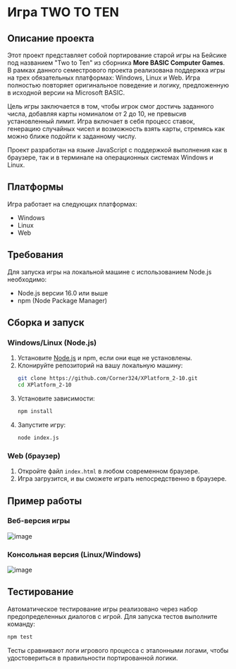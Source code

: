 # Игра TWO TO TEN

## Описание проекта

Этот проект представляет собой портирование старой игры на Бейсике под названием "Two to Ten" из сборника **More BASIC Computer Games**. В рамках данного семестрового проекта реализована поддержка игры на трех обязательных платформах: Windows, Linux и Web. Игра полностью повторяет оригинальное поведение и логику, предложенную в исходной версии на Microsoft BASIC.

Цель игры заключается в том, чтобы игрок смог достичь заданного числа, добавляя карты номиналом от 2 до 10, не превысив установленный лимит. Игра включает в себя процесс ставок, генерацию случайных чисел и возможность взять карты, стремясь как можно ближе подойти к заданному числу.

Проект разработан на языке JavaScript с поддержкой выполнения как в браузере, так и в терминале на операционных системах Windows и Linux.

## Платформы

Игра работает на следующих платформах:
- Windows
- Linux
- Web

## Требования

Для запуска игры на локальной машине с использованием Node.js необходимо:
- Node.js версии 16.0 или выше
- npm (Node Package Manager)

## Сборка и запуск

### Windows/Linux (Node.js)
1. Установите [Node.js](https://nodejs.org) и npm, если они еще не установлены.
2. Клонируйте репозиторий на вашу локальную машину:
   ```bash
   git clone https://github.com/Corner324/XPlatform_2-10.git
   cd XPlatform_2-10
   ```
3. Установите зависимости:
   ```bash
   npm install
   ```
4. Запустите игру:
   ```bash
   node index.js
   ```

### Web (браузер)
1. Откройте файл `index.html` в любом современном браузере.
2. Игра загрузится, и вы сможете играть непосредственно в браузере.

## Пример работы

### Веб-версия игры
![image](https://github.com/user-attachments/assets/6c437719-5c33-4e10-aeaf-100021d3c4aa)


### Консольная версия (Linux/Windows)
![image](https://github.com/user-attachments/assets/9bd23ca5-0f80-4b63-a8e7-8cafe52f5cc1)


## Тестирование

Автоматическое тестирование игры реализовано через набор предопределенных диалогов с игрой. Для запуска тестов выполните команду:
```bash
npm test
```

Тесты сравнивают логи игрового процесса с эталонными логами, чтобы удостовериться в правильности портированной логики.
